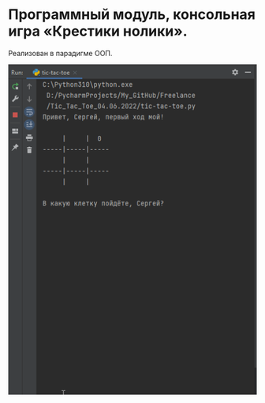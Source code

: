 # Программный модуль, консольная игра «Крестики нолики».
Реализован в парадигме ООП.

![Демонстрация работы модуля](show_tic_tac_toe.gif)